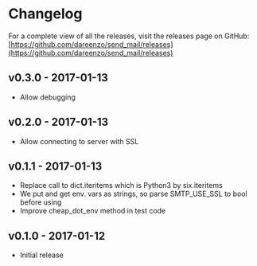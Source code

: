 # Changelog

For a complete view of all the releases, visit the releases page on GitHub:
[https://github.com/dareenzo/send_mail/releases](https://github.com/dareenzo/send_mail/releases)

## v0.3.0 - 2017-01-13

- Allow debugging

## v0.2.0 - 2017-01-13

- Allow connecting to server with SSL

## v0.1.1 - 2017-01-13

- Replace call to dict.iteritems which is Python3 by six.iteritems
- We put and get env. vars as strings, so parse SMTP_USE_SSL to bool before using 
- Improve cheap_dot_env method in test code


## v0.1.0 - 2017-01-12

- Initial release
